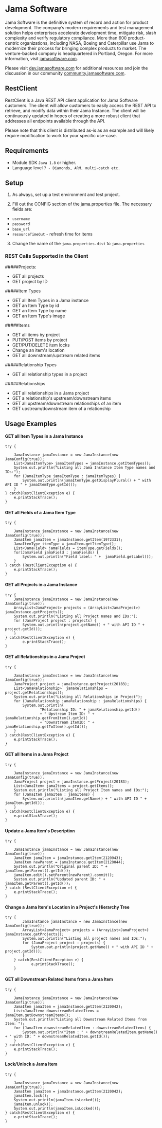 # Jama Software
Jama Software is the definitive system of record and action for product development. The company’s modern requirements and test management solution helps enterprises accelerate development time, mitigate risk, slash complexity and verify regulatory compliance. More than 600 product-centric organizations, including NASA, Boeing and Caterpillar use Jama to modernize their process for bringing complex products to market. The venture-backed company is headquartered in Portland, Oregon. For more information, visit [jamasoftware.com](http://jamasoftware.com).

Please visit [dev.jamasoftware.com](http://dev.jamasoftware.com) for additional resources and join the discussion in our community [community.jamasoftware.com](http://community.jamasoftware.com).

## RestClient
RestClient is a Java REST API client application for Jama Software customers. The client will allow customers to easily access the REST API to retrieve, and modify data within their Jama Instance. 
The client will be continuously updated in hopes of creating a more robust client that addresses all endpoints available through the API.

Please note that this client is distributed as-is as an example and will likely require modification to work for your specific use-case.


## Requirements
- Module SDK `Java 1.8` or higher.
- Language level `7 - Diamonds, ARM, multi-catch etc.`


## Setup
1. As always, set up a test environment and test project.

2. Fill out the CONFIG section of the jama.properties file.  The necessary fields are:
  - ```username```
  - ```password```
  - ```base_url```
  - ```resourceTimeOut```     - refresh time for items
  
3. Change the name of the `jama.properties.dist`  to  `jama.properties`



### REST Calls Supported in the Client

#####Projects: 
- GET all projects 
- GET project by ID

#####Item Types
- GET all Item Types in a Jama instance 
- GET an Item Type by id
- GET an Item Type by name
- GET an Item Type's image

#####Items
- GET all items by project 
- PUT/POST items by project
- GET/PUT/DELETE item locks
- Change an item's location 
- GET all downstream/upstream related items

#####Relationship Types
- GET all relationship types in a project

#####Relationships
- GET all relationships in a Jama project 
- GET a relationship's upstream/downstream items
- GET all upstream/downstream relationships of an item
- GET upstream/downstream item of a relationship



## Usage Examples
#### GET all Item Types in a Jama Instance 
```
try {

    JamaInstance jamaInstance = new JamaInstance(new JamaConfig(true));
    List<JamaItemType> jamaItemTypes = jamaInstance.getItemTypes();
    System.out.println("Listing all Jama Instance Item Type names and IDs:");
    for (JamaItemType jamaItemType : jamaItemTypes) {
        System.out.println(jamaItemType.getDisplayPlural() + " with API ID " + jamaItemType.getId());
    }
} catch(RestClientException e) {
    e.printStackTrace();
}
```
#### GET all Fields of a Jama Item Type
```
try {

    JamaInstance jamaInstance = new JamaInstance(new JamaConfig(true));
    JamaItem jamaItem = jamaInstance.getItem(1972331);
    JamaItemType itemType = jamaItem.getItemType();
    List<JamaField> jamaFields = itemType.getFields();
    for(JamaField jamaField : jamaFields) {
        System.out.println("Field label: " +  jamaField.getLabel());
    }
} catch (RestClientException e) {
    e.printStackTrace();
}
```
#### GET all Projects in a Jama Instance
```
try {
    JamaInstance jamaInstance = new JamaInstance(new JamaConfig(true));
    ArrayList<JamaProject> projects = (ArrayList<JamaProject>) jamaInstance.getProjects();
    System.out.println("Listing all Project names and IDs:");
    for (JamaProject project : projects) {
        System.out.println(project.getName() + " with API ID " + project.getId());
    }
} catch(RestClientException e) {
        e.printStackTrace();
}
```
#### GET all Relationships in a Jama Project
```
try {

    JamaInstance jamaInstance = new JamaInstance(new JamaConfig(true));
    JamaProject project = jamaInstance.getProject(20183);
    List<JamaRelationship>  jamaRelationships = project.getRelationships();
    System.out.println("Listing all Relationships in Project");
    for (JamaRelationship jamaRelationship : jamaRelationships) {
        System.out.println(
                "Relationship ID: " + jamaRelationship.getId() 
                + " Upstream Item ID: " + jamaRelationship.getFromItem().getId() 
                + "Downstream ItemID: " + jamaRelationship.getToItem().getId());
    }
} catch(RestClientException e) {
    e.printStackTrace();
}
```
#### GET all Items in a Jama Project
```
try {

    JamaInstance jamaInstance = new JamaInstance(new JamaConfig(true));
    JamaProject project = jamaInstance.getProject(20183);
    List<JamaItem> jamaItems = project.getItems();
    System.out.println("Listing all Project Item names and IDs:");
    for (JamaItem jamaItem : jamaItems) {
        System.out.println(jamaItem.getName() + " with API ID " + jamaItem.getId());
    }
} catch(RestClientException e) {
    e.printStackTrace();
}
```
#### Update a Jama Item's Description
```
try {

    JamaInstance jamaInstance = new JamaInstance(new JamaConfig(true));
    JamaItem jamaItem = jamaInstance.getItem(2120043);
    JamaItem newParent = jamaInstance.getItem(2120044);
    System.out.println("Original parent ID: " + jamaItem.getParent().getId());
    jamaItem.edit().setParent(newParent).commit();
    System.out.println("Updated parent ID: " + jamaItem.getParent().getId());
} catch (RestClientException e) {
    e.printStackTrace();
}
```
#### Change a Jama Item's Location in a Project's Hierarchy Tree
```
try {
        JamaInstance jamaInstance = new JamaInstance(new JamaConfig(true));
        ArrayList<JamaProject> projects = (ArrayList<JamaProject>) jamaInstance.getProjects();
        System.out.println("Listing all project names and IDs:");
        for (JamaProject project : projects) {
            System.out.println(project.getName() + " with API ID " + project.getId());
        }
    } catch(RestClientException e) {
            e.printStackTrace();
    }
```
#### GET all Downstream Related Items from a Jama Item
```
try {

    JamaInstance jamaInstance = new JamaInstance(new JamaConfig(true));
    JamaItem jamaItem = jamaInstance.getItem(2120042);
    List<JamaItem> downstreamRelatedItems = jamaItem.getDownstreamItems();
    System.out.println("Listing all Downstream Related Items from Item: ");
    for (JamaItem downstreamRelatedItem : downstreamRelatedItems) {
        System.out.println("Item : " + downstreamRelatedItem.getName() + " with ID: " + downstreamRelatedItem.getId());
    }
} catch(RestClientException e) {
    e.printStackTrace();
}
```
#### Lock/Unlock a Jama Item
```
try {

    JamaInstance jamaInstance = new JamaInstance(new JamaConfig(true));
    JamaItem jamaItem = jamaInstance.getItem(2120042);
    jamaItem.lock();
    System.out.println(jamaItem.isLocked());
    jamaItem.unlock();
    System.out.println(jamaItem.isLocked());
} catch(RestClientException e) {
    e.printStackTrace();
}
```
